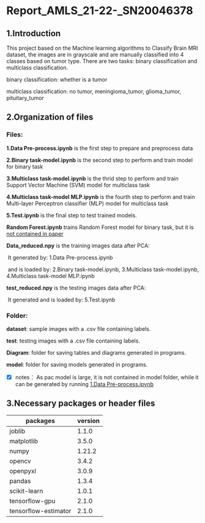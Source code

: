 # Report_AMLS_21-22-_SN20046378

## 1.Introduction

This project based on the Machine learning  algorithms to Classify Brain  MRI dataset, the images are in grayscale and are manually classified into 4 classes based on tumor type. There are two tasks: binary classification and multiclass classification.

binary classification: whether is a tumor

multiclass classification: no tumor, meningioma_tumor, glioma_tumor, pituitary_tumor

## 2.Organization of files

### Files:

**1.Data Pre-process.ipynb** is the first step to prepare and preprocess data

**2.Binary task-model.ipynb** is the second step to perform  and train model for binary task

**3.Multiclass task-model.ipynb** is the thrid step to perform  and train Support Vector Machine (SVM) model for multiclass task

**4.Multiclass task-model MLP.ipynb** is the fourth step to perform  and train Multi-layer Perceptron classifier (MLP) model for multiclass task

**5.Test.ipynb** is the final step to test trained models.



**Random Forest.ipynb** trains Random Forest model for binary task, but it is <u>not contained in paper</u>



**Data_reduced.npy** is the training images data after PCA:

​	It generated by: 1.Data Pre-process.ipynb 

​	and is loaded by: 2.Binary task-model.ipynb, 3.Multiclass task-model.ipynb, 4.Multiclass task-model MLP.ipynb  



**test_reduced.npy** is the testing images data after PCA:

​	It generated and is loaded by: 5.Test.ipynb

### Folder:

**dataset**: sample images with a .csv file containing labels.

**test**: testing images with a .csv file containing labels.

**Diagram**: folder for saving tables and diagrams generated in programs.

**model**: folder for saving models generated in programs.

- [x] notes： As pac model is large, it is not contained in model folder, while it can be generated by running <u>1.Data Pre-process.ipynb</u> 

## 3.Necessary packages or header files



| packages             | version |
| -------------------- | ------- |
| joblib               | 1.1.0   |
| matplotlib           | 3.5.0   |
| numpy                | 1.21.2  |
| opencv               | 3.4.2   |
| openpyxl             | 3.0.9   |
| pandas               | 1.3.4   |
| scikit-learn         | 1.0.1   |
| tensorflow-gpu       | 2.1.0   |
| tensorflow-estimator | 2.1.0   |

